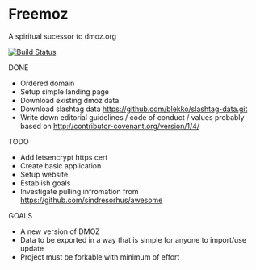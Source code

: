 # Freemoz
A spiritual sucessor to dmoz.org

[![Build Status](https://circleci.com/gh/boyter/freemoz/tree/master.svg?style=shield&circle-token=:circle-token)](https://circleci.com/gh/boyter/freemoz/tree/master)

DONE
- Ordered domain
- Setup simple landing page
- Download existing dmoz data
- Download slashtag data https://github.com/blekko/slashtag-data.git
- Write down editorial guidelines / code of conduct / values probably based on http://contributor-covenant.org/version/1/4/

TODO
- Add letsencrypt https cert
- Create basic application
- Setup website
- Establish goals
- Investigate pulling infromation from https://github.com/sindresorhus/awesome

GOALS
- A new version of DMOZ
- Data to be exported in a way that is simple for anyone to import/use update
- Project must be forkable with minimum of effort
